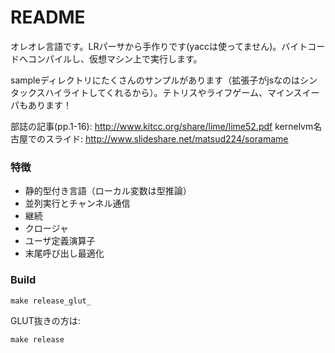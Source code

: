 # README #

オレオレ言語です。LRパーサから手作りです(yaccは使ってません)。バイトコードへコンパイルし、仮想マシン上で実行します。

sampleディレクトリにたくさんのサンプルがあります（拡張子がjsなのはシンタックスハイライトしてくれるから）。テトリスやライフゲーム、マインスイーパもあります！

部誌の記事(pp.1-16): http://www.kitcc.org/share/lime/lime52.pdf
kernelvm名古屋でのスライド: http://www.slideshare.net/matsud224/soramame

### 特徴 ###

* 静的型付き言語（ローカル変数は型推論）
* 並列実行とチャンネル通信
* 継続
* クロージャ
* ユーザ定義演算子
* 末尾呼び出し最適化

### Build ###
```
make release_glut_
```
GLUT抜きの方は:
```
make release
```